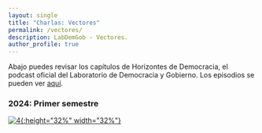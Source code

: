```yaml
---
layout: single
title: "Charlas: Vectores"
permalink: /vectores/
description: LabDemGob - Vectores.
author_profile: true
---
```



Abajo puedes revisar los capítulos de Horizontes de Democracia, el podcast oficial del Laboratorio de Democracia y Gobierno. Los episodios se pueden ver [aquí](https://www.youtube.com/playlist?list=PLZW9RpnDbfbR0F-KvwxdKXRcyHT7KN3kI).



### 2024: Primer semestre

[![4](/vectores/20240529%20-%20Sebastián%20Carrasco.jpeg){:height="32%" width="32%"}](/vectores/20240529%20-%20Sebastián%20Carrasco.jpeg) 
